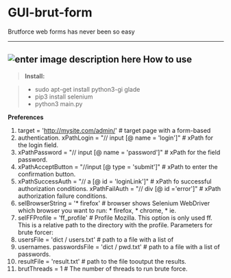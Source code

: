 GUI-brut-form
===================

Brutforce web forms has never been so easy

----------

![enter image description here](https://psv4.vk.me/c810221/u2000006365/docs/3ea91466ab78/file.gif?extra=7EMp2zuAFPZuegOzDD--U4i3pPev6y6TKEODO54bcBncA6aT2jovjuUzbl8MeXSAMifiQ7jQjfGqEIhzfPGE7kwddFBfXA7Cr38PcHGOljQMthUH81KZ4B83)
How to use
-------------


> **Install:**

> - sudo apt-get install python3-gi glade
> - pip3 install selenium
> - python3 main.py



**Preferences**

1. target = 'http://mysite.com/admin/' # target page with a form-based
2. authentication. xPathLogin = "// input [@ name = 'login']" # xPath for the login field. 
3. xPathPassword = "// input [@ name = 'password']" # xPath for the field password. 
4. xPathAcceptButton = "//input [@ type = 'submit']" # xPath to enter the confirmation button.
5. xPathSuccessAuth = "// a [@ id = 'loginLink']" # xPath fo successful authorization conditions.  xPathFailAuth = "// div [@ id ='error']" # xPath authorization failure conditions. 
6. selBrowserString = '* firefox' # browser shows Selenium WebDriver which browser you want to run: * firefox, * chrome, * ie. 
7. selFFProfile = 'ff_profile'  # Profile Mozilla. This option is only used ff. This is a relative path to the directory with the profile. Parameters for brute forcer:
8. usersFile = 'dict / users.txt' # path to a file with a list of
9. usernames. passwordsFile = 'dict / pwd.txt' # path to a file with a list of passwords. 
10. resultFile = 'result.txt' # path to the file tooutput the results.
11. brutThreads = 1 # The number of threads to run brute force.


